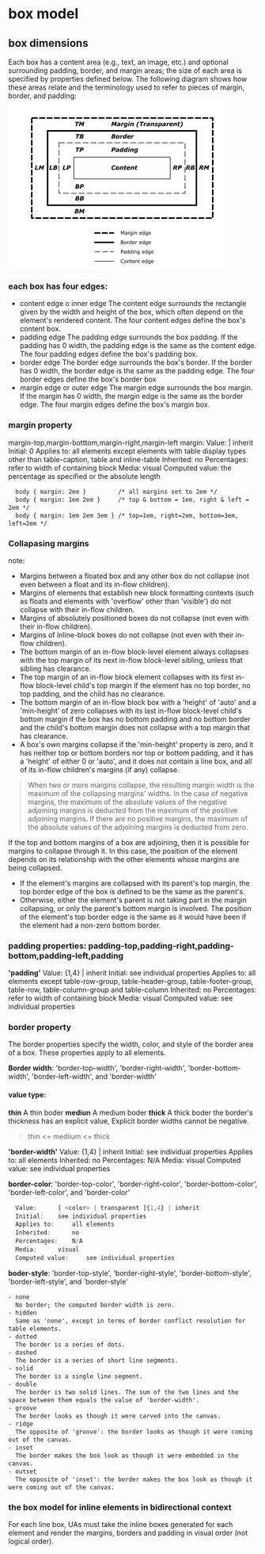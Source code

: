 # box model

## box dimensions
Each box has a content area (e.g., text, an image, etc.) and optional surrounding padding, border, and margin areas; the size of each area is specified by properties defined below. The following diagram shows how these areas relate and the terminology used to refer to pieces of margin, border, and padding:
    ![boxdim](/img/boxdim.png)

### each box has four edges: 
- content edge o inner edge
    The content edge surrounds the rectangle given by the width and height of the box, which often depend on the element's rendered content. The four content edges define the box's content box.
- padding edge 
    The padding edge surrounds the box padding. If the padding has 0 width, the padding edge is the same as the content edge. The four padding edges define the box's padding box.
- border edge 
    The border edge surrounds the box's border. If the border has 0 width, the border edge is the same as the padding edge. The four border edges define the box's border box
- margin edge or outer edge
    The margin edge surrounds the box margin. If the margin has 0 width, the margin edge is the same as the border edge. The four margin edges define the box's margin box.

### margin property
margin-top,margin-botttom,margin-right,margin-left
margin:
  Value:  	<margin-width> | inherit
  Initial:  	0
  Applies to:  	all elements except elements with table display types other than table-caption, table and inline-table
  Inherited:  	no
  Percentages:  	refer to width of containing block
  Media:  	visual
  Computed value:  	the percentage as specified or the absolute length
```
  body { margin: 2em }         /* all margins set to 2em */
  body { margin: 1em 2em }     /* top & bottom = 1em, right & left = 2em */
  body { margin: 1em 2em 3em } /* top=1em, right=2em, bottom=3em, left=2em */
```

### Collapasing margins

note:
  - Margins between a floated box and any other box do not collapse (not even between a float and its in-flow children).
  - Margins of elements that establish new block formatting contexts (such as floats and elements with 'overflow' other than 'visible') do not collapse with their in-flow children.
  - Margins of absolutely positioned boxes do not collapse (not even with their in-flow children).
  - Margins of inline-block boxes do not collapse (not even with their in-flow children).
  - The bottom margin of an in-flow block-level element always collapses with the top margin of its next in-flow block-level sibling, unless that sibling has clearance.
  - The top margin of an in-flow block element collapses with its first in-flow block-level child's top margin if the element has no top border, no top padding, and the child has no clearance.
  - The bottom margin of an in-flow block box with a 'height' of 'auto' and a 'min-height' of zero collapses with its last in-flow block-level child's bottom margin if the box has no bottom padding and no bottom border and the child's bottom margin does not collapse with a top margin that has clearance.
  - A box's own margins collapse if the 'min-height' property is zero, and it has neither top or bottom borders nor top or bottom padding, and it has a 'height' of either 0 or 'auto', and it does not contain a line box, and all of its in-flow children's margins (if any) collapse.

> When two or more margins collapse, the resulting margin width is the maximum of the collapsing margins' widths. In the case of negative margins, the maximum of the absolute values of the negative adjoining margins is deducted from the maximum of the positive adjoining margins. If there are no positive margins, the maximum of the absolute values of the adjoining margins is deducted from zero.

If the top and bottom margins of a box are adjoining, then it is possible for margins to collapse through it. In this case, the position of the element depends on its relationship with the other elements whose margins are being collapsed.
  - If the element's margins are collapsed with its parent's top margin, the top border edge of the box is defined to be the same as the parent's.
  - Otherwise, either the element's parent is not taking part in the margin collapsing, or only the parent's bottom margin is involved. The position of the element's top border edge is the same as it would have been if the element had a non-zero bottom border.

### padding properties: padding-top,padding-right,padding-bottom,padding-left,padding

**'padding'**
  Value:  	<padding-width>{1,4} | inherit
  Initial:  	see individual properties
  Applies to:  	all elements except table-row-group, table-header-group, table-footer-group, table-row, table-column-group and table-column
  Inherited:  	no
  Percentages:  	refer to width of containing block
  Media:  	visual
  Computed value:  	see individual properties

### border property
  The border properties specify the width, color, and style of the border area of a box. These properties apply to all elements.

  __Border width__: 'border-top-width', 'border-right-width', 'border-bottom-width', 'border-left-width', and 'border-width'
  #### <boder-width> value type:
  __thin__ A thin boder
  __mediun__ A medium boder
  __thick__ A thick boder
  __<length>__ the border's thickness has an explicit value, Explicit border widths cannot be negative.
  > thin <= mediium <= thick

  __'border-width'__
      Value:  	<border-width>{1,4} | inherit
      Initial:  	see individual properties
      Applies to:  	all elements
      Inherited:  	no
      Percentages:  	N/A
      Media:  	visual
      Computed value:  	see individual properties

  __border-color__: 'border-top-color', 'border-right-color', 'border-bottom-color', 'border-left-color', and 'border-color'
  ```js
    Value:  	[ <color> | transparent ]{1,4} | inherit
    Initial:  	see individual properties
    Applies to:  	all elements
    Inherited:  	no
    Percentages:  	N/A
    Media:  	visual
    Computed value:  	see individual properties
  ```

  __boder-style__:  'border-top-style', 'border-right-style', 'border-bottom-style', 'border-left-style', and 'border-style'


    - none
      No border; the computed border width is zero.
    - hidden
      Same as 'none', except in terms of border conflict resolution for table elements.
    - dotted
      The border is a series of dots.
    - dashed
      The border is a series of short line segments.
    - solid
      The border is a single line segment.
    - double
      The border is two solid lines. The sum of the two lines and the space between them equals the value of 'border-width'.
    - groove
      The border looks as though it were carved into the canvas.
    - ridge
      The opposite of 'groove': the border looks as though it were coming out of the canvas.
    - inset
      The border makes the box look as though it were embedded in the canvas.
    - outset
      The opposite of 'inset': the border makes the box look as though it were coming out of the canvas.

### the box model for inline elements in bidirectional context
For each line box, UAs must take the inline boxes generated for each element and render the margins, borders and padding in visual order (not logical order).
